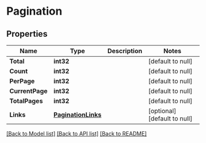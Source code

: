 # Pagination

## Properties
Name | Type | Description | Notes
------------ | ------------- | ------------- | -------------
**Total** | **int32** |  | [default to null]
**Count** | **int32** |  | [default to null]
**PerPage** | **int32** |  | [default to null]
**CurrentPage** | **int32** |  | [default to null]
**TotalPages** | **int32** |  | [default to null]
**Links** | [**PaginationLinks**](Pagination_links.md) |  | [optional] [default to null]

[[Back to Model list]](../README.md#documentation-for-models) [[Back to API list]](../README.md#documentation-for-api-endpoints) [[Back to README]](../README.md)


